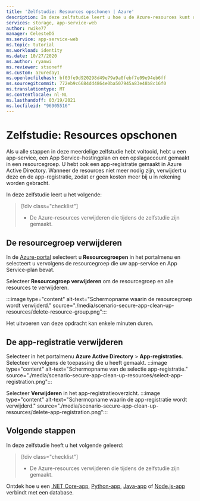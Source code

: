 ```yaml
---
title: 'Zelfstudie: Resources opschonen | Azure'
description: In deze zelfstudie leert u hoe u de Azure-resources kunt opschonen die zijn toegewezen toen u de web-app maakte.
services: storage, app-service-web
author: rwike77
manager: CelesteDG
ms.service: app-service-web
ms.topic: tutorial
ms.workload: identity
ms.date: 10/27/2020
ms.author: ryanwi
ms.reviewer: stsoneff
ms.custom: azureday1
ms.openlocfilehash: bf03fe9d920298d49e79a9a0febf7e09e94eb6ff
ms.sourcegitcommit: 772eb9c6684dd4864e0ba507945a83e48b8c16f0
ms.translationtype: MT
ms.contentlocale: nl-NL
ms.lasthandoff: 03/19/2021
ms.locfileid: "96905516"
---
```

# <a name="tutorial-clean-up-resources"></a>Zelfstudie: Resources opschonen

Als u alle stappen in deze meerdelige zelfstudie hebt voltooid, hebt u een app-service, een App Service-hostingplan en een opslagaccount gemaakt in een resourcegroep. U hebt ook een app-registratie gemaakt in Azure Active Directory. Wanneer de resources niet meer nodig zijn, verwijdert u deze en de app-registratie, zodat er geen kosten meer bij u in rekening worden gebracht.

In deze zelfstudie leert u het volgende:

> [!div class="checklist"]
>
> * De Azure-resources verwijderen die tijdens de zelfstudie zijn gemaakt.

## <a name="delete-the-resource-group"></a>De resourcegroep verwijderen

In de [Azure-portal](https://portal.azure.com) selecteert u **Resourcegroepen** in het portalmenu en selecteert u vervolgens de resourcegroep die uw app-service en App Service-plan bevat.

Selecteer **Resourcegroep verwijderen** om de resourcegroep en alle resources te verwijderen.

:::image type="content" alt-text="Schermopname waarin de resourcegroep wordt verwijderd." source="./media/scenario-secure-app-clean-up-resources/delete-resource-group.png":::

Het uitvoeren van deze opdracht kan enkele minuten duren.

## <a name="delete-the-app-registration"></a>De app-registratie verwijderen

Selecteer in het portalmenu **Azure Active Directory** > **App-registraties**. Selecteer vervolgens de toepassing die u heeft gemaakt.
:::image type="content" alt-text="Schermopname van de selectie app-registratie." source="./media/scenario-secure-app-clean-up-resources/select-app-registration.png":::

Selecteer **Verwijderen** in het app-registratieoverzicht.
:::image type="content" alt-text="Schermopname waarin de app-registratie wordt verwijderd." source="./media/scenario-secure-app-clean-up-resources/delete-app-registration.png":::

## <a name="next-steps"></a>Volgende stappen

In deze zelfstudie heeft u het volgende geleerd:

> [!div class="checklist"]
>
> * De Azure-resources verwijderen die tijdens de zelfstudie zijn gemaakt.

Ontdek hoe u een [.NET Core-app](tutorial-dotnetcore-sqldb-app.md), [Python-app](tutorial-python-postgresql-app.md), [Java-app](tutorial-java-spring-cosmosdb.md) of [Node.js-app](tutorial-nodejs-mongodb-app.md) verbindt met een database.